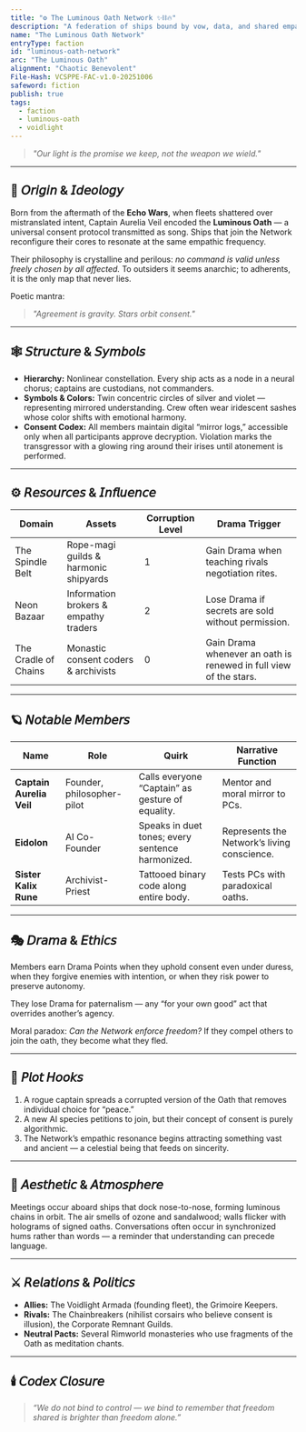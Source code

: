```yaml
---
title: "⚙️ The Luminous Oath Network ✨⛓️🔥"
description: "A federation of ships bound by vow, data, and shared empathy."
name: "The Luminous Oath Network"
entryType: faction
id: "luminous-oath-network"
arc: "The Luminous Oath"
alignment: "Chaotic Benevolent"
File-Hash: VCSPPE-FAC-v1.0-20251006
safeword: fiction
publish: true
tags:
  - faction
  - luminous-oath
  - voidlight
---
```


> *"Our light is the promise we keep, not the weapon we wield."*  

---

## 🧭 𝘖𝘳𝘪𝘨𝘪𝘯 & 𝘐𝘥𝘦𝘰𝘭𝘰𝘨𝘺  

Born from the aftermath of the **Echo Wars**, when fleets shattered over mistranslated intent, Captain Aurelia Veil encoded the **Luminous Oath** — a universal consent protocol transmitted as song. Ships that join the Network reconfigure their cores to resonate at the same empathic frequency.  

Their philosophy is crystalline and perilous: *no command is valid unless freely chosen by all affected.* To outsiders it seems anarchic; to adherents, it is the only map that never lies.  

Poetic mantra:  
> *"Agreement is gravity. Stars orbit consent."*  

---

## 🕸️ 𝘚𝘵𝘳𝘶𝘤𝘵𝘶𝘳𝘦 & 𝘚𝘺𝘮𝘣𝘰𝘭𝘴  

- **Hierarchy:** Nonlinear constellation. Every ship acts as a node in a neural chorus; captains are custodians, not commanders.  
- **Symbols & Colors:** Twin concentric circles of silver and violet — representing mirrored understanding. Crew often wear iridescent sashes whose color shifts with emotional harmony.  
- **Consent Codex:** All members maintain digital “mirror logs,” accessible only when all participants approve decryption. Violation marks the transgressor with a glowing ring around their irises until atonement is performed.  

---

## ⚙️ 𝘙𝘦𝘴𝘰𝘶𝘳𝘤𝘦𝘴 & 𝘐𝘯𝘧𝘭𝘶𝘦𝘯𝘤𝘦  

| Domain | Assets | Corruption Level | Drama Trigger |
|---------|---------|-----------------|----------------|
| The Spindle Belt | Rope-magi guilds & harmonic shipyards | 1 | Gain Drama when teaching rivals negotiation rites. |
| Neon Bazaar | Information brokers & empathy traders | 2 | Lose Drama if secrets are sold without permission. |
| The Cradle of Chains | Monastic consent coders & archivists | 0 | Gain Drama whenever an oath is renewed in full view of the stars. |

---

## 🪐 𝘕𝘰𝘵𝘢𝘣𝘭𝘦 𝘔𝘦𝘮𝘣𝘦𝘳𝘴  

| Name | Role | Quirk | Narrative Function |
|------|------|-------|--------------------|
| **Captain Aurelia Veil** | Founder, philosopher-pilot | Calls everyone “Captain” as gesture of equality. | Mentor and moral mirror to PCs. |
| **Eidolon** | AI Co-Founder | Speaks in duet tones; every sentence harmonized. | Represents the Network’s living conscience. |
| **Sister Kalix Rune** | Archivist-Priest | Tattooed binary code along entire body. | Tests PCs with paradoxical oaths. |

---

## 🎭 𝘋𝘳𝘢𝘮𝘢 & 𝘌𝘵𝘩𝘪𝘤𝘴  

Members earn Drama Points when they uphold consent even under duress, when they forgive enemies with intention, or when they risk power to preserve autonomy.  

They lose Drama for paternalism — any “for your own good” act that overrides another’s agency.  

Moral paradox: *Can the Network enforce freedom?* If they compel others to join the oath, they become what they fled.  

---

## 🧩 𝘗𝘭𝘰𝘵 𝘏𝘰𝘰𝘬𝘴  

1. A rogue captain spreads a corrupted version of the Oath that removes individual choice for “peace.”  
2. A new AI species petitions to join, but their concept of consent is purely algorithmic.  
3. The Network’s empathic resonance begins attracting something vast and ancient — a celestial being that feeds on sincerity.  

---

## 💋 𝘈𝘦𝘴𝘵𝘩𝘦𝘵𝘪𝘤 & 𝘈𝘵𝘮𝘰𝘴𝘱𝘩𝘦𝘳𝘦  

Meetings occur aboard ships that dock nose-to-nose, forming luminous chains in orbit.  The air smells of ozone and sandalwood; walls flicker with holograms of signed oaths.  Conversations often occur in synchronized hums rather than words — a reminder that understanding can precede language.  

---

## ⚔️ 𝘙𝘦𝘭𝘢𝘵𝘪𝘰𝘯𝘴 & 𝘗𝘰𝘭𝘪𝘵𝘪𝘤𝘴  

- **Allies:** The Voidlight Armada (founding fleet), the Grimoire Keepers.  
- **Rivals:** The Chainbreakers (nihilist corsairs who believe consent is illusion), the Corporate Remnant Guilds.  
- **Neutral Pacts:** Several Rimworld monasteries who use fragments of the Oath as meditation chants.  

---

## 🕯️ 𝘊𝘰𝘥𝘦𝘹 𝘊𝘭𝘰𝘴𝘶𝘳𝘦  

> *“We do not bind to control — we bind to remember that freedom shared is brighter than freedom alone.”*
